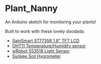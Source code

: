 Plant_Nanny
===========

An Arduino sketch for monitoring your plants!

Built to work with these lovely doodads:

* [SainSmart ST7735R 1.8" TFT LCD](http://www.sainsmart.com/sainsmart-1-8-spi-lcd-module-with-microsd-led-backlight-for-arduino-mega-atmel-atmega.html)
* [DHT11 Temperature/Humidity sensor](http://smile.amazon.com/gp/product/B007YE0SB6/ref=oh_aui_detailpage_o03_s00?ie=UTF8&psc=1)
* [wRobot 553518 Light Sensor](http://smile.amazon.com/gp/product/B00AF278A8/ref=oh_aui_detailpage_o01_s00?ie=UTF8&psc=1)
* [Sunkee Soil Hygrometer](http://smile.amazon.com/gp/product/B00AYCNEKW/ref=oh_aui_detailpage_o02_s00?ie=UTF8&psc=1)
